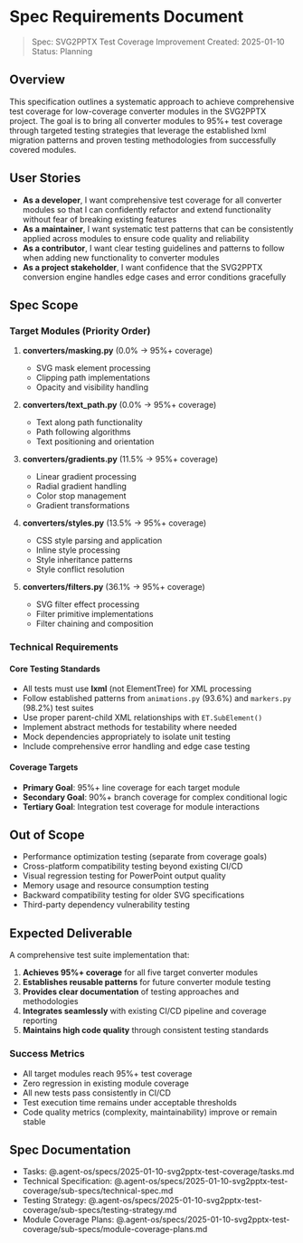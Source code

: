 # Spec Requirements Document

> Spec: SVG2PPTX Test Coverage Improvement
> Created: 2025-01-10
> Status: Planning

## Overview

This specification outlines a systematic approach to achieve comprehensive test coverage for low-coverage converter modules in the SVG2PPTX project. The goal is to bring all converter modules to 95%+ test coverage through targeted testing strategies that leverage the established lxml migration patterns and proven testing methodologies from successfully covered modules.

## User Stories

- **As a developer**, I want comprehensive test coverage for all converter modules so that I can confidently refactor and extend functionality without fear of breaking existing features
- **As a maintainer**, I want systematic test patterns that can be consistently applied across modules to ensure code quality and reliability
- **As a contributor**, I want clear testing guidelines and patterns to follow when adding new functionality to converter modules
- **As a project stakeholder**, I want confidence that the SVG2PPTX conversion engine handles edge cases and error conditions gracefully

## Spec Scope

### Target Modules (Priority Order)
1. **converters/masking.py** (0.0% → 95%+ coverage)
   - SVG mask element processing
   - Clipping path implementations
   - Opacity and visibility handling
   
2. **converters/text_path.py** (0.0% → 95%+ coverage)
   - Text along path functionality
   - Path following algorithms
   - Text positioning and orientation
   
3. **converters/gradients.py** (11.5% → 95%+ coverage)
   - Linear gradient processing
   - Radial gradient handling
   - Color stop management
   - Gradient transformations
   
4. **converters/styles.py** (13.5% → 95%+ coverage)
   - CSS style parsing and application
   - Inline style processing
   - Style inheritance patterns
   - Style conflict resolution
   
5. **converters/filters.py** (36.1% → 95%+ coverage)
   - SVG filter effect processing
   - Filter primitive implementations
   - Filter chaining and composition

### Technical Requirements

#### Core Testing Standards
- All tests must use **lxml** (not ElementTree) for XML processing
- Follow established patterns from `animations.py` (93.6%) and `markers.py` (98.2%) test suites
- Use proper parent-child XML relationships with `ET.SubElement()`
- Implement abstract methods for testability where needed
- Mock dependencies appropriately to isolate unit testing
- Include comprehensive error handling and edge case testing

#### Coverage Targets
- **Primary Goal**: 95%+ line coverage for each target module
- **Secondary Goal**: 90%+ branch coverage for complex conditional logic
- **Tertiary Goal**: Integration test coverage for module interactions

## Out of Scope

- Performance optimization testing (separate from coverage goals)
- Cross-platform compatibility testing beyond existing CI/CD
- Visual regression testing for PowerPoint output quality
- Memory usage and resource consumption testing
- Backward compatibility testing for older SVG specifications
- Third-party dependency vulnerability testing

## Expected Deliverable

A comprehensive test suite implementation that:

1. **Achieves 95%+ coverage** for all five target converter modules
2. **Establishes reusable patterns** for future converter module testing
3. **Provides clear documentation** of testing approaches and methodologies
4. **Integrates seamlessly** with existing CI/CD pipeline and coverage reporting
5. **Maintains high code quality** through consistent testing standards

### Success Metrics
- All target modules reach 95%+ test coverage
- Zero regression in existing module coverage
- All new tests pass consistently in CI/CD
- Test execution time remains under acceptable thresholds
- Code quality metrics (complexity, maintainability) improve or remain stable

## Spec Documentation

- Tasks: @.agent-os/specs/2025-01-10-svg2pptx-test-coverage/tasks.md
- Technical Specification: @.agent-os/specs/2025-01-10-svg2pptx-test-coverage/sub-specs/technical-spec.md
- Testing Strategy: @.agent-os/specs/2025-01-10-svg2pptx-test-coverage/sub-specs/testing-strategy.md
- Module Coverage Plans: @.agent-os/specs/2025-01-10-svg2pptx-test-coverage/sub-specs/module-coverage-plans.md